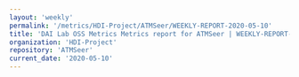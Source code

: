 ```yaml
---
layout: 'weekly'
permalink: '/metrics/HDI-Project/ATMSeer/WEEKLY-REPORT-2020-05-10'
title: 'DAI Lab OSS Metrics Metrics report for ATMSeer | WEEKLY-REPORT-2020-05-10'
organization: 'HDI-Project'
repository: 'ATMSeer'
current_date: '2020-05-10'
---
```


